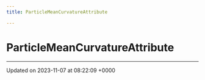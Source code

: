 ```yaml
---
title: ParticleMeanCurvatureAttribute

---
```


# ParticleMeanCurvatureAttribute





-------------------------------

Updated on 2023-11-07 at 08:22:09 +0000